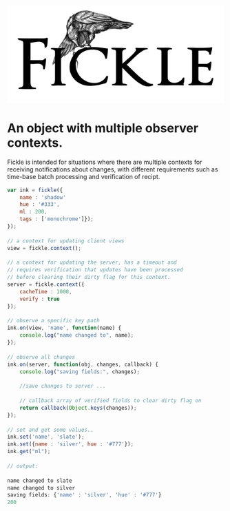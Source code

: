 

<p align="center">
  <img src="https://github.com/pomke/fickle/blob/master/docs/fickle.png?raw=true" alt="Fickle Logo"/>
</p>

# An object with multiple observer contexts.

Fickle is intended for situations where there are multiple contexts for 
receiving notifications about changes, with different requirements such
as time-base batch processing and verification of recipt.


````javascript 
var ink = fickle({
    name : 'shadow'
    hue : '#333',
    ml : 200,
    tags : ['monochrome']});
});

// a context for updating client views
view = fickle.context(); 

// a context for updating the server, has a timeout and 
// requires verification that updates have been processed
// before clearing their dirty flag for this context.
server = fickle.context({
    cacheTime : 1000,
    verify : true
});

// observe a specific key path
ink.on(view, 'name', function(name) { 
    console.log("name changed to", name); 
});

// observe all changes
ink.on(server, function(obj, changes, callback) { 
    console.log("saving fields:", changes); 
    
    //save changes to server ...

    // callback array of verified fields to clear dirty flag on
    return callback(Object.keys(changes));
});

// set and get some values..
ink.set('name', 'slate');
ink.set({name : 'silver', hue : '#777'});
ink.get("ml");

// output:

name changed to slate
name changed to silver
saving fields: {'name' : 'silver', 'hue' : '#777'}
200
````

    

